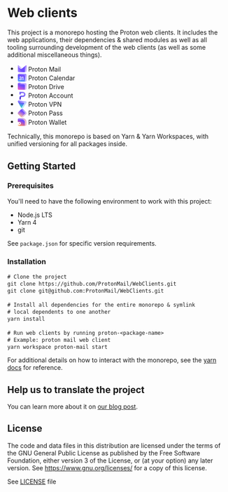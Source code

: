 # Web clients

This project is a monorepo hosting the Proton web clients. It includes the web applications, their dependencies & shared modules as well as all tooling surrounding development of the web clients (as well as some additional miscellaneous things).

- <img src="./applications/mail/src/favicon.svg" style="vertical-align: middle" height="20" width="20" /> <span style="vertical-align: middle; display: inline-block">Proton Mail</span>
- <img src="./applications/calendar/src/favicon.svg" style="vertical-align: middle" height="20" width="20" /> <span style="vertical-align: middle; display: inline-block">Proton Calendar</span>
- <img src="./applications/drive/src/favicon.svg" style="vertical-align: middle" height="20" width="20" /> <span style="vertical-align: middle; display: inline-block">Proton Drive</span>
- <img src="./applications/account/src/favicon.svg" style="vertical-align: middle" height="20" width="20" /> <span style="vertical-align: middle; display: inline-block">Proton Account</span>
- <img src="./applications/vpn-settings/src/favicon.svg" style="vertical-align: middle" height="20" width="20" /> <span style="vertical-align: middle; display: inline-block">Proton VPN</span>
- <img src="./applications/pass/src/favicon.svg" style="vertical-align: middle" height="20" width="20" /> <span style="vertical-align: middle; display: inline-block">Proton Pass</span>
- <img src="./applications/wallet/src/favicon.svg" style="vertical-align: middle" height="20" width="20" /> <span style="vertical-align: middle; display: inline-block">Proton Wallet</span>

Technically, this monorepo is based on Yarn & Yarn Workspaces, with unified versioning for all packages inside.

## Getting Started

### Prerequisites

You'll need to have the following environment to work with this project:

- Node.js LTS
- Yarn 4
- git

See `package.json` for specific version requirements.

### Installation

```shell
# Clone the project
git clone https://github.com/ProtonMail/WebClients.git
git clone git@github.com:ProtonMail/WebClients.git

# Install all dependencies for the entire monorepo & symlink
# local dependents to one another
yarn install

# Run web clients by running proton-<package-name>
# Example: proton mail web client
yarn workspace proton-mail start
```

For additional details on how to interact with the monorepo, see the [yarn docs](https://yarnpkg.com/) for reference.

## Help us to translate the project

You can learn more about it on [our blog post](https://proton.me/blog/translation-community).

## License

The code and data files in this distribution are licensed under the terms of the GNU General Public License as published by the Free Software Foundation, either version 3 of the License, or (at your option) any later version. See https://www.gnu.org/licenses/ for a copy of this license.

See [LICENSE](LICENSE) file
